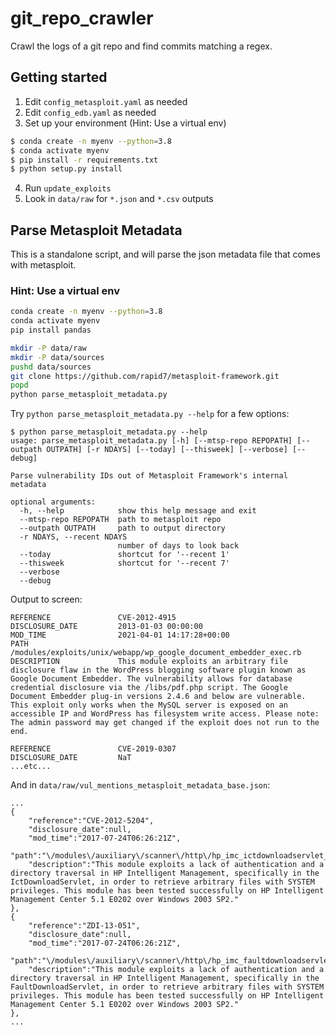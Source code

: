 # git_repo_crawler
Crawl the logs of a git repo and find commits matching a regex.

## Getting started

1. Edit `config_metasploit.yaml` as needed
2. Edit `config_edb.yaml` as needed
3. Set up your environment (Hint: Use a virtual env)
```bash
$ conda create -n myenv --python=3.8
$ conda activate myenv
$ pip install -r requirements.txt
$ python setup.py install
```
4. Run `update_exploits`
5. Look in `data/raw` for `*.json` and `*.csv` outputs

## Parse Metasploit Metadata

This is a standalone script, and will parse the json metadata file that comes with metasploit.

### Hint: Use a virtual env
```bash
conda create -n myenv --python=3.8
conda activate myenv
pip install pandas

mkdir -P data/raw
mkdir -P data/sources
pushd data/sources
git clone https://github.com/rapid7/metasploit-framework.git
popd
python parse_metasploit_metadata.py
```

Try `python parse_metasploit_metadata.py --help` for a few options:

```
$ python parse_metasploit_metadata.py --help
usage: parse_metasploit_metadata.py [-h] [--mtsp-repo REPOPATH] [--outpath OUTPATH] [-r NDAYS] [--today] [--thisweek] [--verbose] [--debug]

Parse vulnerability IDs out of Metasploit Framework's internal metadata

optional arguments:
  -h, --help            show this help message and exit
  --mtsp-repo REPOPATH  path to metasploit repo
  --outpath OUTPATH     path to output directory
  -r NDAYS, --recent NDAYS
                        number of days to look back
  --today               shortcut for '--recent 1'
  --thisweek            shortcut for '--recent 7'
  --verbose
  --debug

```

Output to screen:
```
REFERENCE               CVE-2012-4915
DISCLOSURE_DATE         2013-01-03 00:00:00
MOD_TIME                2021-04-01 14:17:28+00:00
PATH                    /modules/exploits/unix/webapp/wp_google_document_embedder_exec.rb
DESCRIPTION             This module exploits an arbitrary file disclosure flaw in the WordPress blogging software plugin known as Google Document Embedder. The vulnerability allows for database credential disclosure via the /libs/pdf.php script. The Google Document Embedder plug-in versions 2.4.6 and below are vulnerable. This exploit only works when the MySQL server is exposed on an accessible IP and WordPress has filesystem write access. Please note: The admin password may get changed if the exploit does not run to the end.

REFERENCE               CVE-2019-0307
DISCLOSURE_DATE         NaT
...etc...
```

And in `data/raw/vul_mentions_metasploit_metadata_base.json`:

```
...
{
    "reference":"CVE-2012-5204",
    "disclosure_date":null,
    "mod_time":"2017-07-24T06:26:21Z",
    "path":"\/modules\/auxiliary\/scanner\/http\/hp_imc_ictdownloadservlet_traversal.rb",
    "description":"This module exploits a lack of authentication and a directory traversal in HP Intelligent Management, specifically in the IctDownloadServlet, in order to retrieve arbitrary files with SYSTEM privileges. This module has been tested successfully on HP Intelligent Management Center 5.1 E0202 over Windows 2003 SP2."
},
{
    "reference":"ZDI-13-051",
    "disclosure_date":null,
    "mod_time":"2017-07-24T06:26:21Z",
    "path":"\/modules\/auxiliary\/scanner\/http\/hp_imc_faultdownloadservlet_traversal.rb",
    "description":"This module exploits a lack of authentication and a directory traversal in HP Intelligent Management, specifically in the FaultDownloadServlet, in order to retrieve arbitrary files with SYSTEM privileges. This module has been tested successfully on HP Intelligent Management Center 5.1 E0202 over Windows 2003 SP2."
},
...
```